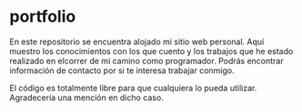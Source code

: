 # portfolio
En este repositorio se encuentra alojado mi sitio web personal.
Aquí muestro los conocimientos con los que cuento y los trabajos que he estado realizado en elcorrer de mi camino como programador.
Podrás encontrar información de contacto por si te interesa trabajar conmigo.

El código es totalmente libre para que cualquiera lo pueda utilizar.
Agradecería una mención en dicho caso.
